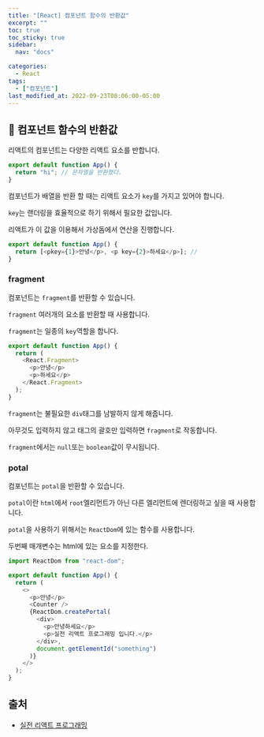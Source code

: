 ```yaml
---
title: "[React] 컴포넌트 함수의 반환값"
excerpt: ""
toc: true
toc_sticky: true
sidebar:
  nav: "docs"

categories:
  - React
tags:
  - ["컴포넌트"]
last_modified_at: 2022-09-23T08:06:00-05:00
---
```


## 📄 컴포넌트 함수의 반환값

리액트의 컴포넌트는 다양한 리액트 요소를 반합니다.

```js
export default function App() {
  return "hi"; // 문자열을 반환했다.
}
```

컴포넌트가 배열을 반환 할 때는 리액트 요소가 `key`를 가지고 있어야 합니다.

`key`는 랜더링을 효율적으로 하기 위해서 필요한 값입니다.

리액트가 이 값을 이용해서 가상돔에서 연산을 진행합니다.

```js
export default function App() {
  return [<pkey={1}>안녕</p>, <p key={2}>하세요</p>]; //
}
```

### fragment

컴포넌트는 `fragment`를 반환할 수 있습니다.

`fragment` 여러개의 요소를 반환할 때 사용합니다.

`fragment`는 일종의 `key`역할을 합니다.

```js
export default function App() {
  return (
    <React.Fragment>
      <p>안녕</p>
      <p>하세요</p>
    </React.Fragment>
  );
}
```

`fragment`는 불필요한 `div`태그를 남발하지 않게 해줍니다.

아무것도 입력하지 않고 태그의 괄호만 입력하면 `fragment`로 작동합니다.

`fragment`에서는 `null`또는 `boolean`값이 무시됩니다.

### potal

컴포넌트는 `potal`을 반환할 수 있습니다.

`potal`이란 `html`에서 `root`엘리먼트가 아닌 다른 엘리먼트에 렌더링하고 싶을 때 사용합니다.

`potal`을 사용하기 위해서는 `ReactDom`에 있는 함수를 사용합니다.

두번째 매개변수는 html에 있는 요소를 지정한다.

```js
import ReactDom from "react-dom";

export default function App() {
  return (
    <>
      <p>안녕</p>
      <Counter />
      {ReactDom.createPortal(
        <div>
          <p>안녕하세요</p>
          <p>실전 리액트 프로그래밍 입니다.</p>
        </div>,
        document.getElementId("something")
      )}
    </>
  );
}
```

## 출처

- [실전 리액트 프로그래밍](https://www.inflearn.com/course/%EC%8B%A4%EC%A0%84-%EB%A6%AC%EC%95%A1%ED%8A%B8-%ED%94%84%EB%A1%9C%EA%B7%B8%EB%9E%98%EB%B0%8D/dashboard)
